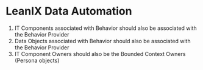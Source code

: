 # LeanIX Data Automation
1.	IT Components associated with Behavior should also be associated with the Behavior Provider
2.	Data Objects associated with Behavior should also be associated with the Behavior Provider
3.	IT Component Owners should also be the Bounded Context Owners (Persona objects)
